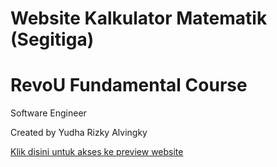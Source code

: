 # Website Kalkulator Matematik (Segitiga)
# RevoU Fundamental Course
Software Engineer

Created by Yudha Rizky Alvingky

<a href="https://revou-fundamental-course.github.io/13-may-24-Yudhriz/">Klik disini untuk akses ke preview website</a>
